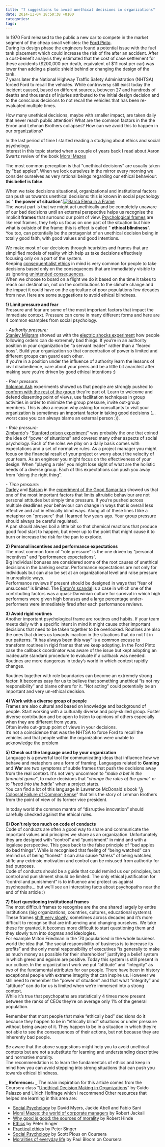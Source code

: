 ```yaml
---
title: "7 suggestions to avoid unethical decisions in organizations"
date: 2014-11-04 18:50:38 +0100
categories: 
tags: 
---
```


In 1970 Ford released to the public a new car to compete in the market segment of the cheap small vehicles: the [Ford Pinto](http://en.wikipedia.org/wiki/Ford_Pinto#Fuel_tank_controversy).  
During its design phase the engineers found a potential issue with the fuel tank placement which could increase the risk of fire after an accident. After a cost-benefit analysis they estimated that the cost of case settlement for these accidents ($200,000 per death, equivalent of $11 cost per car) was lower than adding a plastic shield behind or changing the design of the tank.   
7 years later the National Highway Traffic Safety Administration (NHTSA) forced Ford to recall the vehicles. While controversy still exist today the incident caused, based on different sources, between 27 and hundreds of deaths and thousands of injuries attributed to the initial design decision and to the conscious decisions to not recall the vehicles that has been re-evaluated multiple times.

How many unethical decisions, maybe with smaller impact, are taken daily that never reach public attention? What are the common factors in the the Enron and Lehman Brothers collapses? How can we avoid this to happen in our organizations? 

In the last period of time I started reading a studying about ethics and social psychology.  
 Interest in this topic started when a couple of years back I read about Aaron Swartz review of the book [Moral Mazes](http://www.aaronsw.com/weblog/bizethics) 
 
 The most common perception is that “unethical decisions” are usually taken by “bad apples”. When we look ourselves in the mirror every morning we consider ourselves as very rational beings regarding our ethical behaviour: **this belief is false**. 
 
 When we take decisions situational, organizational and institutional factors can push us towards unethical decisions: this is known in social psychology as " **the power of situation**".[![Barca Elena in a Frame](https://farm3.staticflickr.com/2817/9354079756_f89878ff63_m_d.jpg)](https://www.flickr.com/photos/iliasbartolini/9354079756/player/)  
The worst part is that we might act unethically and be completely unaware of our bad decisions until an external perspective helps us recognise the implicit **frames** that surround our point of view. [Psychological frames](https://en.wikipedia.org/wiki/Framing_effect_%28psychology%29) are like real frames, they help us focus on one part of the situation but hide what is outside of the frame: this is effect is called " **ethical blindness**".  
You too, can potentially be the protagonist of an unethical decision being in totally good faith, with good values and good intentions. 
 
We make most of our decisions through heuristics and frames that are simplified models of reality which help us take decisions effectively focusing only on a part of the system.  
Keeping [consequentialist ethics](http://plato.stanford.edu/entries/consequentialism/) in mind is very common for people to take decisions based only on the consequences that are immediately visible to us ignoring [unintended consequences](https://en.wikipedia.org/wiki/Unintended_consequences).  
When we choose to board on a flight we do it based on the time it takes to reach our destination, not on the contributions to the climate change and the impact it could have on the agriculture of poor populations few decades from now. Here are some suggestions to avoid ethical blindness. 

**1) Limit pressure and fear**  
Pressure and fear are some of the most important factors that impact the immediate context. Pressure can come in many different forms and here are 4 common examples from social psychology.  
 
_- Authority pressure:_  
 [Stanley Milgram](https://en.wikipedia.org/wiki/Stanley_Milgram) showed us with the [electric shocks experiment](https://en.wikipedia.org/wiki/Milgram_experiment) how people following orders can do extremely bad things. If you’re in an authority position in your organization be “a servant leader” rather than a “feared boss”. Build your organization so that concentration of power is limited and different groups can guard each other.  
 If you’re in a position under the influence of authority learn the lessons of civil disobedience, care about your peers and be a little bit anarchist after making sure you’re driven by good ethical intentions :) 
 
_- Peer pressure:_  
 [Solomon Ash](https://en.wikipedia.org/wiki/Solomon_Asch) experiments showed us that people are strongly pushed to [conform with the rest of the group](https://en.wikipedia.org/wiki/Asch_conformity_experiments) they're part of. Learn to welcome and defend dissenting point of views, use facilitation techniques in group activities in order to minimize the group pressure, invite out-group members. This is also a reason why asking for consultants to visit your organization is sometimes an important factor in taking good decisions (…worst case you can always blame an external person :)). 
 
_- Role pressure:_   
[Zimbardo](https://en.wikipedia.org/wiki/Philip_Zimbardo)'s "[Stanford prison experiment](https://en.wikipedia.org/wiki/Stanford_prison_experiment)" was probably the one that coined the idea of “power of situations” and covered many other aspects of social psychology. Each of the roles we play on a daily basis comes with expectations and a set of normative rules. As a project manager you might focus on the financial result of your project or worry about the velocity of your team. As an engineer you might focus on the effectiveness of your design. When “playing a role” you might lose sight of what are the holistic needs of a diverse group. Each of this expectations can push you away from “doing the right thing”. 
 
_- Time pressure:_  
[Darley](https://en.wikipedia.org/wiki/John_Darley) and [Batson](https://en.wikipedia.org/wiki/Daniel_Batson) in the [experiment of the Good Samaritan](http://faculty.babson.edu/krollag/org_site/soc_psych/darley_samarit.html) showed us that one of the most important factors that limits altruistic behaviour are not personal attitudes but simply time pressure. If you’re pushed across multiple deadlines your behaviour can change in ways that is overall less effective and act in ethically blind ways. Along all of these lines I like a metaphor on "pressure" that I learned few years ago. Your group pressure should always be careful regulated.  
 A pan should always boil a little bit so that chemical reactions that produce good food start to happen, but never up to the point that might cause it to burn or increase the risk for the pan to explode. 
 
**2) Personal incentives and performance expectations**  
 The most common form of “role pressure” is the one driven by “personal incentives” and “performance expectations”.   
 Big individual bonuses are considered some of the root causes of unethical decisions in the banking sector. Performance expectations are not only for individuals but can also be set at an organizational level and raise pressure in unrealistic ways.  
 Performance reviews if present should be designed in ways that “fear of unsuccess” is limited. The [Enron's scandal](https://en.wikipedia.org/wiki/Enron_scandal) is a case in which one of the contributing factors was a quasi-Darwinian culture for survival in which high performers were given high bonuses and a large percentage under-performers were immediately fired after each performance reviews. 
 
**3) Avoid rigid routines**  
Another important psychological frame are routines and habits. If your team meets daily with a specific intent in mind it might cause other important decisions that need to be taken together to be overlooked. Routines are also the ones that drives us towards inaction in the situations that do not fit in our patterns. “It has always been this way” is a common excuse to transform routines in rigid frames that we keep adopting. In the Ford Pinto case the callback coordinator was aware of the issue but kept adopting an inadequate standard procedure to evaluate if a callback was needed.  
 Routines are more dangerous in today’s world in which context rapidly changes. 
 
Routines together with role boundaries can become an extremely strong factor. It becomes easy for us to believe that something unethical “is not my responsibility” and blame others for it. “Not acting” could potentially be an important and very un-ethical decision. 
 
**4) Work with a diverse group of people**  
 Frames are also cultural and based on knowledge and background of people. Start working with a culturally diverse and poly-skilled group. Foster diverse contribution and be open to listen to opinions of others especially when they are different from yours.   
 Often invite out-group point of views in your decisions.  
 It’s not a coincidence that was the NHTSA to force Ford to recall the vehicles and that people within the organization were unable to acknowledge the problem 
 
**5) Check out the language used by your organization**  
 Language is a powerful tool for communicating ideas that influence how we behave and metaphors are a form of framing. Languages related to **Gaming** and **War** are two symptoms of subtle frames that push the decisions away from the real context. It's not very uncommon to "_make a bet in the financial game_", to make decisions that "_change the rules of the game_" or to "_head into the battle_" when a project starts.   
 You can find a lot of this language in Lawrence McDonald's book "[A Colossal Failure of Common Sense](http://www.amazon.com/Colossal-Failure-Common-Sense-Collapse/dp/0307588343)" that tells the story of Lehman Brothers from the point of view of its former vice president.
 
In today world the common mantra of “disruptive innovation” should carefully checked against the ethical rules. 
 
**6) Don't rely too much on code of conducts**  
Code of conducts are often a good way to share and communicate the important values and principles we share as an organization. Unfortunately they are designed with “control” and “punishment” in mind and with a legalese perspective. This goes back to the false principle of “bad apples do bad things”. While is recognised that feeling of “being watched” can remind us of being “honest” it can also cause “stress” of being watched, stifle any extrinsic motivation and control can be misused from authority for bad purposes.   
 Code of conducts should be a guide that could remind us our principles, but control and punishment should be limited. The only ethical justification for “control and punishment” is to influence and protect us against psychopaths… but we’ll see an interesting facts about psychopaths near the end of this article :) 
 
**7) Start questioning institutional frames**  
The most difficult frames to recognise are the one shared largely by entire institutions (big organizations, countries, cultures, educational systems). These frames [shift very slowly](https://en.wikipedia.org/wiki/Shifting_baseline), sometimes across decades and it’s more difficult to recognise that are influencing and changing ourselves. We take these for granted, it becomes more difficult to start questioning them and they slowly turn into dogmas and ideologies.  
For example Milton Friedman in the ‘70 popularised in the whole business world the idea that “the social responsibility of business is to increase its profits” and the only moral responsibility of executives “is generally to make as much money as possible for their shareholder” justifying a belief system in which greed and egoism are positive. Today this system is still present in our culture. In the organization I work we put “attitude” and “integrity” as two of the fundamental attributes for our people. There have been in history exceptional people with extreme integrity that can inspire us. However we still need to remember the “power of situation” and that what “integrity” and “attitude” can do for us is limited when we’re immersed into a strong context.  
 While it’s true that psychopaths are statistically 4 times more present between the ranks of CEOs they’re on average only 1% of the general population. 
 
Remember that most people that make “ethically bad” decisions do it because they happen to be in “ethically blind” situations or under pressure without being aware of it. They happen to be in a situation in which they’re not able to see the consequences of their actions, but not because they are inherently bad people. 
 
Be aware that the above suggestions might help you to avoid unethical contexts but are not a substitute for learning and understanding descriptive and normative morality.  
 The recommendation is to learn the fundamentals of ethics and keep in mind how you can avoid stepping into strong situations that can push you towards ethical blindness. 
 
_ **References:** _ The main inspiration for this article comes from the Coursera class "[Unethical Decision Making in Organizations](https://www.coursera.org/course/unethicaldecision)" by Guido Palazzo and Ulrich Hoffrage which I recommend Other resources that helped me learning in this area are:

- [Social Psychology](www.amazon.co.uk/Social-Psychology-David-Myers-ebook/dp/B00IZCKMPI/ref=sr_1_1) by David Myers, Jackie Abell and Fabio Sani
- [Moral Mazes: the world of corporate managers](http://www.amazon.com/Moral-Mazes-World-Corporate-Managers/dp/0199729883) by Robert Jackall
- [Why good is good: the sources of morality](http://www.amazon.com/Why-Good-The-Sources-Morality/dp/0415277531) by Robert Hinde
- [Ethics](http://www.amazon.com/Ethics-Oxford-Readers-Peter-Singer/dp/0192892452) by Peter Singer
- [Practical ethics](http://www.amazon.com/Practical-Ethics-Peter-Singer/dp/0521707684) by Peter Singer
- [Social Psychology](https://www.coursera.org/course/socialpsychology) by Scott Plous on Coursera
- [Moralities of everyday life](https://www.coursera.org/course/moralities) by Paul Bloom on Coursera

